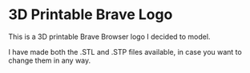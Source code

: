 # 3D Printable Brave Logo
This is a 3D printable Brave Browser logo I decided to model.

I have made both the .STL and .STP files available, in case you want to change them in any way.
